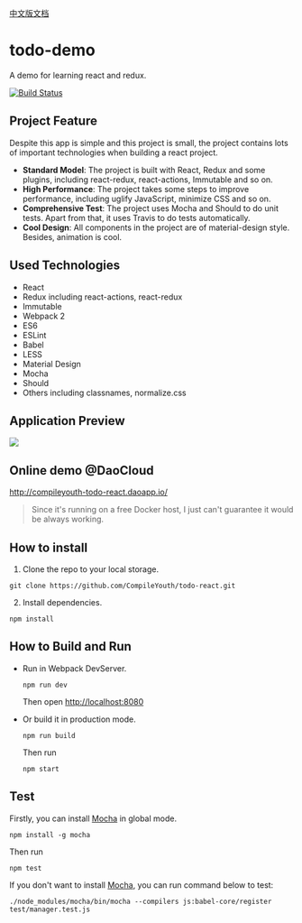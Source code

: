 [中文版文档](./README-zh-CN.md)

# todo-demo
A demo for learning react and redux.

[![Build Status](https://travis-ci.org/CompileYouth/todo-react.svg?branch=master)](https://travis-ci.org/CompileYouth/todo-react)

## Project Feature

Despite this app is simple and this project is small, the project contains lots of important technologies when building a react project.

- **Standard Model**: The project is built with React, Redux and some plugins, including react-redux, react-actions, Immutable and so on.
- **High Performance**: The project takes some steps to improve performance, including uglify JavaScript, minimize CSS and so on.
- **Comprehensive Test**: The project uses Mocha and Should to do unit tests. Apart from that, it uses Travis to do tests automatically.
- **Cool Design**: All components in the project are of material-design style. Besides, animation is cool.

## Used Technologies

- React
- Redux including react-actions, react-redux
- Immutable
- Webpack 2
- ES6
- ESLint
- Babel
- LESS
- Material Design
- Mocha
- Should
- Others including classnames, normalize.css


## Application Preview

![](http://i.giphy.com/26BGzZZdvcVRzKDBe.gif)

## Online demo @DaoCloud

<http://compileyouth-todo-react.daoapp.io/>

> Since it's running on a free Docker host, I just can't guarantee it would be always working.

## How to install

1. Clone the repo to your local storage.

  ```
  git clone https://github.com/CompileYouth/todo-react.git
  ```

2. Install dependencies.

  ```
  npm install
  ```

## How to Build and Run

- Run in Webpack DevServer.

  ```
  npm run dev
  ```

  Then open <http://localhost:8080>

- Or build it in production mode.

  ```
  npm run build
  ```

  Then run

  ```
  npm start
  ```

## Test

Firstly, you can install [Mocha](https://github.com/mochajs/mocha) in global mode.

```
npm install -g mocha
```

Then run

```
npm test
```

If you don't want to install [Mocha](https://github.com/mochajs/mocha), you can run command below to test:

```
./node_modules/mocha/bin/mocha --compilers js:babel-core/register test/manager.test.js
```
